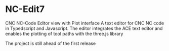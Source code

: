 # NC-Edit7
CNC NC-Code Editor view with Plot interface
A text editor for CNC NC code in Typedscript and Javascript. 
The editor integrates the ACE text editor and enables the plotting of tool paths with the three.js library

The project is still ahead of the first release
